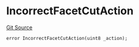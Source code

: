 # IncorrectFacetCutAction
[Git Source](https://github.com/thrackle-io/tron/blob/bbc344dde218df220c4305ef421070eaa38c5cad/src/client/token/handler/diamond/HandlerDiamondLib.sol)


```solidity
error IncorrectFacetCutAction(uint8 _action);
```

